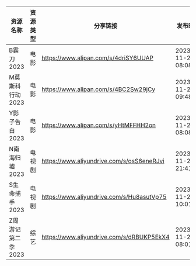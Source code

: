| 资源名称        | 资源类型 | 分享链接                                      | 发布时间                |
| ----------- | ---- | ----------------------------------------- | ------------------- |
| B霸刀2023     | 电影   | https://www.alipan.com/s/4driSY6UUAP      | 2023-11-27 08:08:04 |
| M莫斯科行动2023  | 电影   | https://www.alipan.com/s/4BC2Sw29jCy      | 2023-11-27 09:48:05 |
| Y影子告白2023   | 电影   | https://www.alipan.com/s/yHtMFFHH2on      | 2023-11-27 08:08:10 |
| N南海归墟2023   | 电视剧  | https://www.aliyundrive.com/s/osS6eneRJvi | 2023-11-27 21:41:04 |
| S生命捕手2023   | 电视剧  | https://www.aliyundrive.com/s/Hu8asutVp75 | 2023-11-27 10:01:03 |
| Z周游记第二季2023 | 综艺   | https://www.aliyundrive.com/s/dRBUKP5EkX4 | 2023-11-27 08:01:03 |
